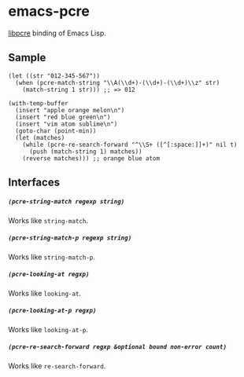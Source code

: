 # emacs-pcre

[libpcre](http://www.pcre.org/) binding of Emacs Lisp.

## Sample

``` emacs-lisp
(let ((str "012-345-567"))
  (when (pcre-match-string "\\A(\\d+)-(\\d+)-(\\d+)\\z" str)
    (match-string 1 str))) ;; => 012

(with-temp-buffer
  (insert "apple orange melon\n")
  (insert "red blue green\n")
  (insert "vim atom sublime\n")
  (goto-char (point-min))
  (let (matches)
    (while (pcre-re-search-forward "^\\S+ ([^[:space:]]+)" nil t)
      (push (match-string 1) matches))
    (reverse matches))) ;; orange blue atom
```

## Interfaces

##### `(pcre-string-match regexp string)`

Works like `string-match`.

##### `(pcre-string-match-p regexp string)`

Works like `string-match-p`.

##### `(pcre-looking-at regxp)`

Works like `looking-at`.

##### `(pcre-looking-at-p regxp)`

Works like `looking-at-p`.

##### `(pcre-re-search-forward regxp &optional bound non-error count)`

Works like `re-search-forward`.
